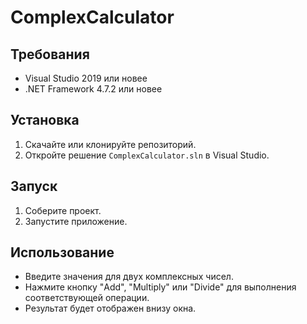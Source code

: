# ComplexCalculator

## Требования

- Visual Studio 2019 или новее
- .NET Framework 4.7.2 или новее

## Установка

1. Скачайте или клонируйте репозиторий.
2. Откройте решение `ComplexCalculator.sln` в Visual Studio.

## Запуск

1. Соберите проект.
2. Запустите приложение.

## Использование

- Введите значения для двух комплексных чисел.
- Нажмите кнопку "Add", "Multiply" или "Divide" для выполнения соответствующей операции.
- Результат будет отображен внизу окна.
